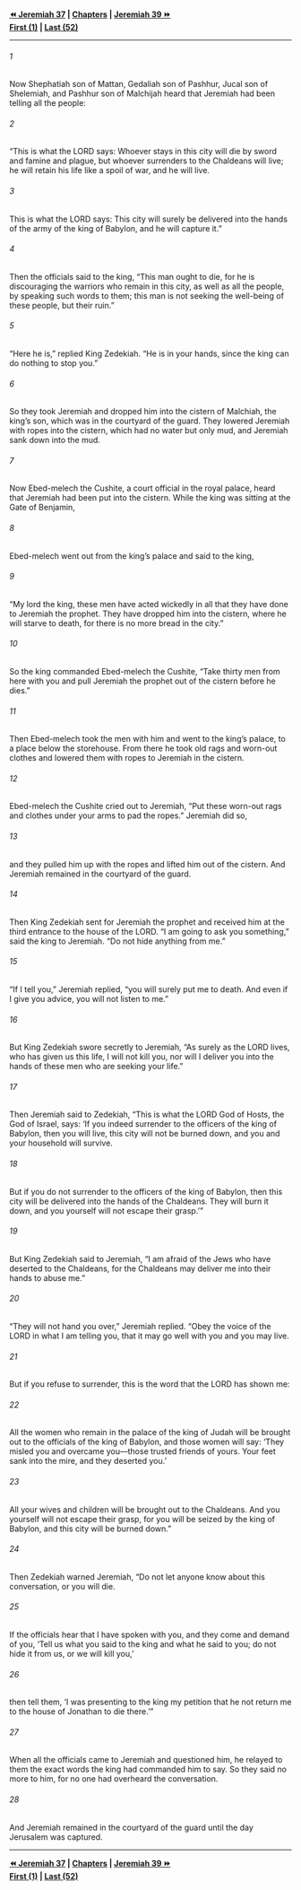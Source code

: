   
**[⏪ Jeremiah 37](./Jeremiah%2037.md) | [Chapters](./_index.md) | [Jeremiah 39 ⏩](./Jeremiah%2039.md)**  
**[First (1)](./Jeremiah%201.md) | [Last (52)](./Jeremiah%2052.md)**  
  
---  
  
###### 1  
Now Shephatiah son of Mattan, Gedaliah son of Pashhur, Jucal son of Shelemiah, and Pashhur son of Malchijah heard that Jeremiah had been telling all the people:  
  
###### 2  
“This is what the LORD says: Whoever stays in this city will die by sword and famine and plague, but whoever surrenders to the Chaldeans will live; he will retain his life like a spoil of war, and he will live.  
  
###### 3  
This is what the LORD says: This city will surely be delivered into the hands of the army of the king of Babylon, and he will capture it.”  
  
###### 4  
Then the officials said to the king, “This man ought to die, for he is discouraging the warriors who remain in this city, as well as all the people, by speaking such words to them; this man is not seeking the well-being of these people, but their ruin.”  
  
###### 5  
“Here he is,” replied King Zedekiah. “He is in your hands, since the king can do nothing to stop you.”  
  
###### 6  
So they took Jeremiah and dropped him into the cistern of Malchiah, the king’s son, which was in the courtyard of the guard. They lowered Jeremiah with ropes into the cistern, which had no water but only mud, and Jeremiah sank down into the mud.  
  
###### 7  
Now Ebed-melech the Cushite, a court official in the royal palace, heard that Jeremiah had been put into the cistern. While the king was sitting at the Gate of Benjamin,  
  
###### 8  
Ebed-melech went out from the king’s palace and said to the king,  
  
###### 9  
“My lord the king, these men have acted wickedly in all that they have done to Jeremiah the prophet. They have dropped him into the cistern, where he will starve to death, for there is no more bread in the city.”  
  
###### 10  
So the king commanded Ebed-melech the Cushite, “Take thirty men from here with you and pull Jeremiah the prophet out of the cistern before he dies.”  
  
###### 11  
Then Ebed-melech took the men with him and went to the king’s palace, to a place below the storehouse. From there he took old rags and worn-out clothes and lowered them with ropes to Jeremiah in the cistern.  
  
###### 12  
Ebed-melech the Cushite cried out to Jeremiah, “Put these worn-out rags and clothes under your arms to pad the ropes.” Jeremiah did so,  
  
###### 13  
and they pulled him up with the ropes and lifted him out of the cistern. And Jeremiah remained in the courtyard of the guard.  
  
###### 14  
Then King Zedekiah sent for Jeremiah the prophet and received him at the third entrance to the house of the LORD. “I am going to ask you something,” said the king to Jeremiah. “Do not hide anything from me.”  
  
###### 15  
“If I tell you,” Jeremiah replied, “you will surely put me to death. And even if I give you advice, you will not listen to me.”  
  
###### 16  
But King Zedekiah swore secretly to Jeremiah, “As surely as the LORD lives, who has given us this life, I will not kill you, nor will I deliver you into the hands of these men who are seeking your life.”  
  
###### 17  
Then Jeremiah said to Zedekiah, “This is what the LORD God of Hosts, the God of Israel, says: ‘If you indeed surrender to the officers of the king of Babylon, then you will live, this city will not be burned down, and you and your household will survive.  
  
###### 18  
But if you do not surrender to the officers of the king of Babylon, then this city will be delivered into the hands of the Chaldeans. They will burn it down, and you yourself will not escape their grasp.’”  
  
###### 19  
But King Zedekiah said to Jeremiah, “I am afraid of the Jews who have deserted to the Chaldeans, for the Chaldeans may deliver me into their hands to abuse me.”  
  
###### 20  
“They will not hand you over,” Jeremiah replied. “Obey the voice of the LORD in what I am telling you, that it may go well with you and you may live.  
  
###### 21  
But if you refuse to surrender, this is the word that the LORD has shown me:  
  
###### 22  
All the women who remain in the palace of the king of Judah will be brought out to the officials of the king of Babylon, and those women will say: ‘They misled you and overcame you—those trusted friends of yours. Your feet sank into the mire, and they deserted you.’  
  
###### 23  
All your wives and children will be brought out to the Chaldeans. And you yourself will not escape their grasp, for you will be seized by the king of Babylon, and this city will be burned down.”  
  
###### 24  
Then Zedekiah warned Jeremiah, “Do not let anyone know about this conversation, or you will die.  
  
###### 25  
If the officials hear that I have spoken with you, and they come and demand of you, ‘Tell us what you said to the king and what he said to you; do not hide it from us, or we will kill you,’  
  
###### 26  
then tell them, ‘I was presenting to the king my petition that he not return me to the house of Jonathan to die there.’”  
  
###### 27  
When all the officials came to Jeremiah and questioned him, he relayed to them the exact words the king had commanded him to say. So they said no more to him, for no one had overheard the conversation.  
  
###### 28  
And Jeremiah remained in the courtyard of the guard until the day Jerusalem was captured.  
  
  
---  
  
**[⏪ Jeremiah 37](./Jeremiah%2037.md) | [Chapters](./_index.md) | [Jeremiah 39 ⏩](./Jeremiah%2039.md)**  
**[First (1)](./Jeremiah%201.md) | [Last (52)](./Jeremiah%2052.md)**  
  
